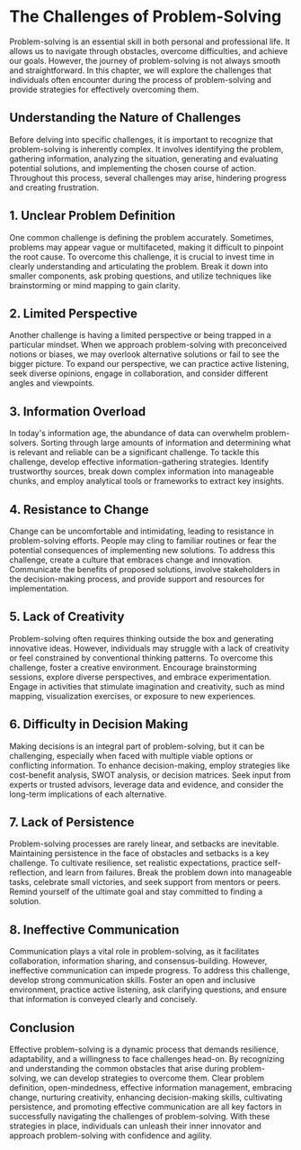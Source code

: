 The Challenges of Problem-Solving
==========================================

Problem-solving is an essential skill in both personal and professional life. It allows us to navigate through obstacles, overcome difficulties, and achieve our goals. However, the journey of problem-solving is not always smooth and straightforward. In this chapter, we will explore the challenges that individuals often encounter during the process of problem-solving and provide strategies for effectively overcoming them.

Understanding the Nature of Challenges
--------------------------------------

Before delving into specific challenges, it is important to recognize that problem-solving is inherently complex. It involves identifying the problem, gathering information, analyzing the situation, generating and evaluating potential solutions, and implementing the chosen course of action. Throughout this process, several challenges may arise, hindering progress and creating frustration.

1\. Unclear Problem Definition
-----------------------------

One common challenge is defining the problem accurately. Sometimes, problems may appear vague or multifaceted, making it difficult to pinpoint the root cause. To overcome this challenge, it is crucial to invest time in clearly understanding and articulating the problem. Break it down into smaller components, ask probing questions, and utilize techniques like brainstorming or mind mapping to gain clarity.

2\. Limited Perspective
----------------------

Another challenge is having a limited perspective or being trapped in a particular mindset. When we approach problem-solving with preconceived notions or biases, we may overlook alternative solutions or fail to see the bigger picture. To expand our perspective, we can practice active listening, seek diverse opinions, engage in collaboration, and consider different angles and viewpoints.

3\. Information Overload
-----------------------

In today's information age, the abundance of data can overwhelm problem-solvers. Sorting through large amounts of information and determining what is relevant and reliable can be a significant challenge. To tackle this challenge, develop effective information-gathering strategies. Identify trustworthy sources, break down complex information into manageable chunks, and employ analytical tools or frameworks to extract key insights.

4\. Resistance to Change
-----------------------

Change can be uncomfortable and intimidating, leading to resistance in problem-solving efforts. People may cling to familiar routines or fear the potential consequences of implementing new solutions. To address this challenge, create a culture that embraces change and innovation. Communicate the benefits of proposed solutions, involve stakeholders in the decision-making process, and provide support and resources for implementation.

5\. Lack of Creativity
---------------------

Problem-solving often requires thinking outside the box and generating innovative ideas. However, individuals may struggle with a lack of creativity or feel constrained by conventional thinking patterns. To overcome this challenge, foster a creative environment. Encourage brainstorming sessions, explore diverse perspectives, and embrace experimentation. Engage in activities that stimulate imagination and creativity, such as mind mapping, visualization exercises, or exposure to new experiences.

6\. Difficulty in Decision Making
--------------------------------

Making decisions is an integral part of problem-solving, but it can be challenging, especially when faced with multiple viable options or conflicting information. To enhance decision-making, employ strategies like cost-benefit analysis, SWOT analysis, or decision matrices. Seek input from experts or trusted advisors, leverage data and evidence, and consider the long-term implications of each alternative.

7\. Lack of Persistence
----------------------

Problem-solving processes are rarely linear, and setbacks are inevitable. Maintaining persistence in the face of obstacles and setbacks is a key challenge. To cultivate resilience, set realistic expectations, practice self-reflection, and learn from failures. Break the problem down into manageable tasks, celebrate small victories, and seek support from mentors or peers. Remind yourself of the ultimate goal and stay committed to finding a solution.

8\. Ineffective Communication
----------------------------

Communication plays a vital role in problem-solving, as it facilitates collaboration, information sharing, and consensus-building. However, ineffective communication can impede progress. To address this challenge, develop strong communication skills. Foster an open and inclusive environment, practice active listening, ask clarifying questions, and ensure that information is conveyed clearly and concisely.

Conclusion
----------

Effective problem-solving is a dynamic process that demands resilience, adaptability, and a willingness to face challenges head-on. By recognizing and understanding the common obstacles that arise during problem-solving, we can develop strategies to overcome them. Clear problem definition, open-mindedness, effective information management, embracing change, nurturing creativity, enhancing decision-making skills, cultivating persistence, and promoting effective communication are all key factors in successfully navigating the challenges of problem-solving. With these strategies in place, individuals can unleash their inner innovator and approach problem-solving with confidence and agility.
